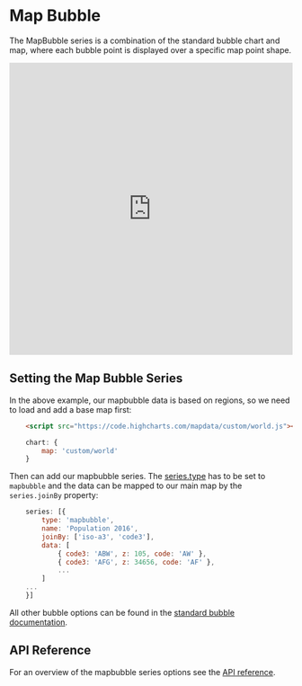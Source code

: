 Map Bubble
==========

The MapBubble series is a combination of the standard bubble chart and map, where each bubble point is displayed over a specific map point shape.

<iframe style="width: 100%; height: 520px; border: none;" src="https://highcharts.com/samples/embed/maps/demo/map-bubble" allow="fullscreen"></iframe>

Setting the Map Bubble Series
-----------------------------
In the above example, our mapbubble data is based on regions, so we need to load and add a base map first:
```html
    <script src="https://code.highcharts.com/mapdata/custom/world.js"></script>
```

```js
    chart: {
        map: 'custom/world'
    }
```

Then can add our mapbubble series. The [series.type](https://api.highcharts.com/highmaps/series.mapbubble.type) has to be set to `mapbubble` and the data can be mapped to our main map by the `series.joinBy` property:

```js
    series: [{
        type: 'mapbubble',
        name: 'Population 2016',
        joinBy: ['iso-a3', 'code3'],
        data: [
            { code3: 'ABW', z: 105, code: 'AW' },
            { code3: 'AFG', z: 34656, code: 'AF' },
            ...
        ]
    ...
    }]
```

All other bubble options can be found in the [standard bubble documentation](https://highcharts.com/docs/chart-and-series-types/bubble-series).

API Reference
-------------
For an overview of the mapbubble series options see the [API reference](https://api.highcharts.com/highmaps/series.mapbubble).